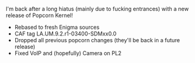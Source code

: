 I'm back after a long hiatus (mainly due to fucking entrances) with a new release of Popcorn Kernel!
- Rebased to fresh Enigma sources
- CAF tag LA.UM.9.2.r1-03400-SDMxx0.0 
- Dropped all previous popcorn changes (they'll be back in a future release)
- Fixed VoIP and (hopefully) Camera on PL2
